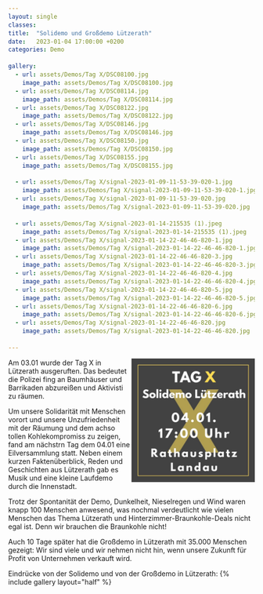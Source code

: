 ```yaml
---
layout: single
classes: 
title:  "Solidemo und Großdemo Lützerath"
date:   2023-01-04 17:00:00 +0200
categories: Demo

gallery:
  - url: assets/Demos/Tag X/DSC08100.jpg
    image_path: assets/Demos/Tag X/DSC08100.jpg
  - url: assets/Demos/Tag X/DSC08114.jpg
    image_path: assets/Demos/Tag X/DSC08114.jpg
  - url: assets/Demos/Tag X/DSC08122.jpg
    image_path: assets/Demos/Tag X/DSC08122.jpg
  - url: assets/Demos/Tag X/DSC08146.jpg
    image_path: assets/Demos/Tag X/DSC08146.jpg
  - url: assets/Demos/Tag X/DSC08150.jpg
    image_path: assets/Demos/Tag X/DSC08150.jpg
  - url: assets/Demos/Tag X/DSC08155.jpg
    image_path: assets/Demos/Tag X/DSC08155.jpg
    
  - url: assets/Demos/Tag X/signal-2023-01-09-11-53-39-020-1.jpg
    image_path: assets/Demos/Tag X/signal-2023-01-09-11-53-39-020-1.jpg
  - url: assets/Demos/Tag X/signal-2023-01-09-11-53-39-020.jpg
    image_path: assets/Demos/Tag X/signal-2023-01-09-11-53-39-020.jpg

  - url: assets/Demos/Tag X/signal-2023-01-14-215535 (1).jpeg
    image_path: assets/Demos/Tag X/signal-2023-01-14-215535 (1).jpeg
  - url: assets/Demos/Tag X/signal-2023-01-14-22-46-46-820-1.jpg
    image_path: assets/Demos/Tag X/signal-2023-01-14-22-46-46-820-1.jpg
  - url: assets/Demos/Tag X/signal-2023-01-14-22-46-46-820-3.jpg
    image_path: assets/Demos/Tag X/signal-2023-01-14-22-46-46-820-3.jpg
  - url: assets/Demos/Tag X/signal-2023-01-14-22-46-46-820-4.jpg
    image_path: assets/Demos/Tag X/signal-2023-01-14-22-46-46-820-4.jpg
  - url: assets/Demos/Tag X/signal-2023-01-14-22-46-46-820-5.jpg
    image_path: assets/Demos/Tag X/signal-2023-01-14-22-46-46-820-5.jpg
  - url: assets/Demos/Tag X/signal-2023-01-14-22-46-46-820-6.jpg
    image_path: assets/Demos/Tag X/signal-2023-01-14-22-46-46-820-6.jpg
  - url: assets/Demos/Tag X/signal-2023-01-14-22-46-46-820.jpg
    image_path: assets/Demos/Tag X/signal-2023-01-14-22-46-46-820.jpg

--- 
```

<img src="https://github.com/fridaysforfuture-landau-pfalz/fridaysforfuture-landau-pfalz.github.io/blob/main/assets/Demos/Tag%20X/signal-2023-01-03-19-59-21-234.jpg?raw=true" alt="SharePic Solidemo" style="float:right;" height="50%" width="50%">

Am 03.01 wurde der Tag X in Lützerath ausgeruften. Das bedeutet die Polizei fing an Baumhäuser und Barrikaden abzureißen und Aktivisti zu räumen. <br>

Um unsere Solidarität mit Menschen vorort und unsere Unzufriedenheit mit der Räumung und dem achso tollen Kohlekompromiss zu zeigen, fand am nächstrn Tag dem 04.01 eine Eilversammlung statt. Neben einem kurzen Faktenüberblick, Reden und Geschichten aus Lützerath gab es Musik und eine kleine Laufdemo durch die Innenstadt. <br>

Trotz der Spontanität der Demo, Dunkelheit, Nieselregen und Wind waren knapp 100 Menschen anwesend, was nochmal verdeutlicht wie vielen Menschen das Thema Lützerath und Hinterzimmer-Braunkohle-Deals nicht egal ist. Denn wir brauchen die Braunkohle nicht! <br>

Auch 10 Tage später hat die Großdemo in Lützerath mit 35.000 Menschen gezeigt: Wir sind viele und wir nehmen nicht hin, wenn unsere Zukunft für Profit von Unternehmen verkauft wird. <br>

Eindrücke von der Solidemo und von der Großdemo in Lützerath:
{% include gallery layout="half" %}
